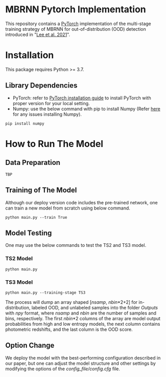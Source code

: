 # MBRNN Pytorch Implementation
This repository contains a [PyTorch](https://pytorch.org/) implementation of the multi-stage training strategy of MBRNN for out-of-distribution (OOD) detection introduced in "[Lee et al. 2021]()".

# Installation
This package requires Python >= 3.7.

## Library Dependencies 
- PyTorch: refer to [PyTorch installation guide](https://pytorch.org/get-started/locally/) to install PyTorch with proper version for your local setting.
- Numpy: use the below command with pip to install Numpy (Refer [here](https://github.com/numpy/numpy) for any issues installing Numpy).
```
pip install numpy
```

# How to Run The Model

## Data Preparation
```
TBP
```

## Training of The Model
Although our deploy version code includes the pre-trained network, one can train a new model from scratch using below command.
```
python main.py --train True
```

## Model Testing
One may use the below commands to test the TS2 and TS3 model.

### TS2 Model

```
python main.py
```

### TS3 Model

```
python main.py --training-stage TS3
```



The process will dump an array shaped [*nsamp*, *nbin*\*2+2] for in-distribution, labeled OOD, and unlabeled samples into the folder *Outputs* with *npy* format, where *nsamp* and *nbin* are the number of samples and bins, respectively. The first *nbin*\*2 columns of the array are model output probabilities from high and low entropy models, the next column contains photometric redshifts, and the last column is the OOD score.

## Option Change
We deploy the model with the best-performing configuration described in our paper, but one can adjust the model structure and other settings by modifying the options of the *config_file/config.cfg* file.